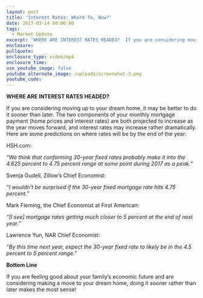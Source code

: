 ```yaml
---
layout: post
title: 'Interest Rates: Where To, Now?'
date: 2017-03-14 00:00:00
tags:
  - Market Update
excerpt: 'WHERE ARE INTEREST RATES HEADED?  If you are considering moving up to your dream home, it may be better to do it sooner than later.'
enclosure:
pullquote:
enclosure_type: video/mp4
enclosure_time:
use_youtube_image: false
youtube_alternate_image: /uploads/screenshot-3.png
youtube_code:
---
```



**WHERE ARE INTEREST RATES HEADED?**

If you are considering moving up to your dream home, it may be better to do it sooner than later. The two components of your monthly mortgage payment (home prices and interest rates) are both projected to increase as the year moves forward, and interest rates may increase rather dramatically. Here are some predictions on where rates will be by the end of the year:

HSH.com:

*“We think that conforming 30-year fixed rates probably make it into the 4.625 percent to 4.75 percent range at some point during 2017 as a peak.”*

Svenja Gudell, Zillow’s Chief Economist:

*“I wouldn’t be surprised if the 30-year fixed mortgage rate hits 4.75 percent.”*

Mark Fleming, the Chief Economist at First American:&nbsp;

*“[I see] mortgage rates getting much closer to 5 percent at the end of next year.”*

Lawrence Yun, NAR Chief Economist:

*“By this time next year, expect the 30-year fixed rate to likely be in the 4.5 percent to 5 percent range.”*

**Bottom Line**

If you are feeling good about your family’s economic future and are considering making a move to your dream home, doing it sooner rather than later makes the most sense!